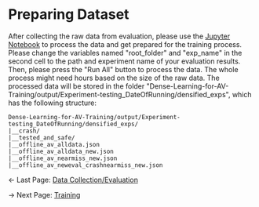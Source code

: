 # Preparing Dataset
After collecting the raw data from evaluation, please use the [Jupyter Notebook](data_processing/processing_evaluation_data.ipynb) to process the data and get prepared for the training process. Please change the variables named "root_folder" and "exp_name" in the second cell to the path and experiment name of your evaluation results. Then, please press the "Run All" button to process the data. The whole process might need hours based on the size of the raw data. The processed data will be stored in the folder "Dense-Learning-for-AV-Training/output/Experiment-testing_DateOfRunning/densified_exps", which has the following structure: 
```
Dense-Learning-for-AV-Training/output/Experiment-testing_DateOfRunning/densified_exps/
|__crash/
|__tested_and_safe/
|__offline_av_alldata.json
|__offline_av_alldata_new.json
|__offline_av_nearmiss_new.json
|__offline_av_neweval_crashnearmiss_new.json
``` 

<- Last Page: [Data Collection/Evaluation](data_collection_evaluation.md)

-> Next Page: [Training](training.md)